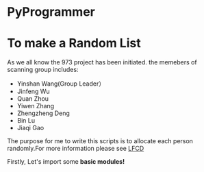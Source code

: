 # PyProgrammer
# To make a Random List
As we all know the 973 project has been initiated. the memebers of scanning group includes:
- Yinshan Wang(Group Leader）
- Jinfeng Wu
- Quan Zhou
- Yiwen Zhang
- Zhengzheng Deng
- Bin Lu
- Jiaqi Gao

The purpose for me to write this scripts is to allocate each person randomly.For more information please see [LFCD](http://lfcd.psych.ac.cn/ "Title")

Firstly, Let's import some **basic modules!**
